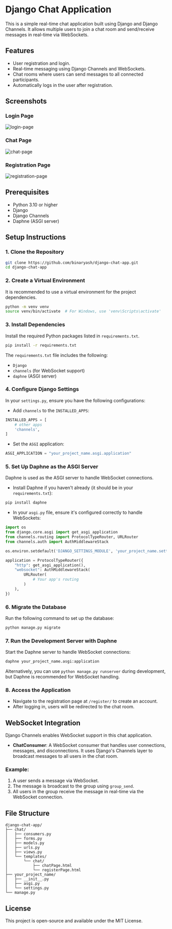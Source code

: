 
# Django Chat Application 

This is a simple real-time chat application built using Django and Django Channels. It allows multiple users to join a chat room and send/receive messages in real-time via WebSockets.

## Features

- User registration and login.
- Real-time messaging using Django Channels and WebSockets.
- Chat rooms where users can send messages to all connected participants.
- Automatically logs in the user after registration.

## Screenshots 

### Login Page

![login-page](./docs/img/image.png)

### Chat Page 

![chat-page](./docs/img/image-1.png)

### Registration Page

![registration-page](./docs/img/image-2.png)

## Prerequisites

- Python 3.10 or higher
- Django 
- Django Channels
- Daphne (ASGI server)

## Setup Instructions

### 1. Clone the Repository

```bash
git clone https://github.com/binaryash/django-chat-app.git
cd django-chat-app
```

### 2. Create a Virtual Environment

It is recommended to use a virtual environment for the project dependencies.

```bash
python -m venv venv
source venv/bin/activate  # For Windows, use 'venv\Scripts\activate'
```

### 3. Install Dependencies

Install the required Python packages listed in `requirements.txt`.

```bash
pip install -r requirements.txt
```

The `requirements.txt` file includes the following:
- `Django`
- `channels` (for WebSocket support)
- `daphne` (ASGI server)

### 4. Configure Django Settings

In your `settings.py`, ensure you have the following configurations:

- Add `channels` to the `INSTALLED_APPS`:

```python
INSTALLED_APPS = [
    # other apps
    'channels',
]
```

- Set the `ASGI` application:

```python
ASGI_APPLICATION = "your_project_name.asgi.application"
```

### 5. Set Up Daphne as the ASGI Server

Daphne is used as the ASGI server to handle WebSocket connections.

- Install Daphne if you haven't already (it should be in your `requirements.txt`):

```bash
pip install daphne
```

- In your `asgi.py` file, ensure it's configured correctly to handle WebSockets:

```python
import os
from django.core.asgi import get_asgi_application
from channels.routing import ProtocolTypeRouter, URLRouter
from channels.auth import AuthMiddlewareStack

os.environ.setdefault('DJANGO_SETTINGS_MODULE', 'your_project_name.settings')

application = ProtocolTypeRouter({
    "http": get_asgi_application(),
    "websocket": AuthMiddlewareStack(
        URLRouter(
            # Your app's routing
        )
    ),
})
```

### 6. Migrate the Database

Run the following command to set up the database:

```bash
python manage.py migrate
```

### 7. Run the Development Server with Daphne

Start the Daphne server to handle WebSocket connections:

```bash
daphne your_project_name.asgi:application
```

Alternatively, you can use `python manage.py runserver` during development, but Daphne is recommended for WebSocket handling.

### 8. Access the Application

- Navigate to the registration page at `/register/` to create an account.
- After logging in, users will be redirected to the chat room.

## WebSocket Integration

Django Channels enables WebSocket support in this chat application.

- **ChatConsumer**: A WebSocket consumer that handles user connections, messages, and disconnections. It uses Django's Channels layer to broadcast messages to all users in the chat room.
  
### Example:

1. A user sends a message via WebSocket.
2. The message is broadcast to the group using `group_send`.
3. All users in the group receive the message in real-time via the WebSocket connection.

## File Structure

```
django-chat-app/
├── chat/             
│   ├── consumers.py        
│   ├── forms.py              
│   ├── models.py          
│   ├── urls.py              
│   ├── views.py             
│   └── templates/
│       └── chat/
│           ├── chatPage.html 
│           └── registerPage.html 
├── your_project_name/
│   ├── __init__.py
│   ├── asgi.py                
│   └── settings.py           
└── manage.py                  
```

## License

This project is open-source and available under the MIT License.
